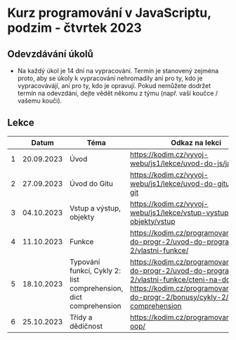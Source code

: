 # Kurz programování v JavaScriptu, podzim - čtvrtek 2023

## Odevzdávání úkolů

* Na každý úkol je 14 dní na vypracování. Termín je stanovený zejména proto, aby se úkoly k vypracování nehromadily ani pro ty, kdo je vypracovávájí, ani pro ty, kdo je opravují. Pokud nemůžete dodržet termín na odevzdání, dejte vědět někomu z týmu (např. vaší koučce / vašemu kouči).


## Lekce

|    | Datum     | Téma             | Odkaz na lekci                                                           | Rešení
| -- | --------- | ---------------- | ------------------------------------------------------------------------ | -------------
| 1  | 20.09.2023 | Úvod | https://kodim.cz/vyvoj-webu/js1/lekce/uvod-do-js/javascript | [rešení](./reseni/lekce-01.md)
| 2  | 27.09.2023 | Úvod do Gitu | https://kodim.cz/vyvoj-webu/js1/lekce/uvod-do-gitu/system-git | -
| 3  | 04.10.2023 | Vstup a výstup, objekty | https://kodim.cz/vyvoj-webu/js1/lekce/vstup-vystup-objekty/vstup | [rešení](./reseni/lekce-03.md)
| 4  | 11.10.2023 | Funkce | https://kodim.cz/programovani/uvod-do-progr-2/uvod-do-programovani-2/vlastni-funkce/ | [rešení](./reseni/lekce-04.md)
| 5  | 18.10.2023 | Typování funkcí, Cykly 2: list comprehension, dict comprehension | https://kodim.cz/programovani/uvod-do-progr-2/uvod-do-programovani-2/vlastni-funkce/cteni-na-doma , https://kodim.cz/programovani/uvod-do-progr-2/bonusy/cykly-2/list-comprehension | [rešení](./reseni/lekce-05.md)
| 6  | 25.10.2023 |  Třídy a dědičnost | https://kodim.cz/programovani/python-oop/ | [rešení](./reseni/lekce-06.md)  

